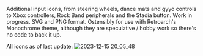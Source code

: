 Additional input icons, from steering wheels, dance mats and gyyo controls to Xbox controllers, Rock Band peripherals and the Stadia button.
Work in progress. SVG and PNG format.
Ostensibly for use with Retroarch's Monochrome theme, although they are speculative / hobby work so there's no code to back it up.

All icons as of last update:
![2023-12-15 20_05_48](https://github.com/Jaffacakelover/retroarch-assets-extended-input/assets/3490850/7824898d-408c-4dfb-a912-9b72ac3b921e)

